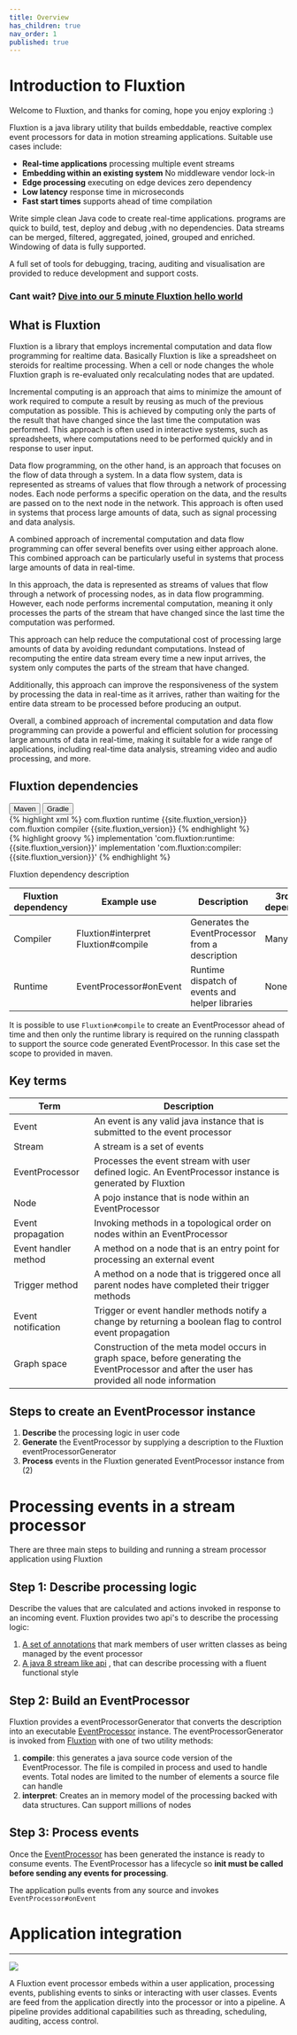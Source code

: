 ```yaml
---
title: Overview
has_children: true
nav_order: 1
published: true
---
```


# Introduction to Fluxtion

Welcome to Fluxtion, and thanks for coming, hope you enjoy exploring :)

Fluxtion is a java library utility that builds embeddable, reactive complex event processors for data in motion
streaming
applications. Suitable use cases include:

- **Real-time applications** processing multiple event streams
- **Embedding within an existing system** No middleware vendor lock-in
- **Edge processing** executing on edge devices zero dependency
- **Low latency** response time in microseconds
- **Fast start times** supports ahead of time compilation

Write simple clean Java code to create real-time applications. programs are quick to build, test, deploy and debug ,with
no dependencies. Data streams can be merged, filtered, aggregated, joined, grouped and enriched. Windowing of data is
fully supported.

A full set of tools for debugging, tracing, auditing and visualisation are provided to reduce development and support
costs.

### Cant wait? [Dive into our 5 minute Fluxtion hello world](overview/detailpages/helloworld_imperative.html)

## What is Fluxtion

Fluxtion is a library that employs incremental computation and data flow programming for realtime data. Basically
Fluxtion is like a spreadsheet on steroids for realtime processing. When a cell or node changes the whole Fluxtion graph 
is re-evaluated only recalculating nodes that are updated.

Incremental computing is an approach that aims to minimize the amount of work required to compute a result by reusing as
much of the previous computation as possible. This is achieved by computing only the parts of the result that have
changed since the last time the computation was performed. This approach is often used in interactive systems, such as
spreadsheets, where computations need to be performed quickly and in response to user input.

Data flow programming, on the other hand, is an approach that focuses on the flow of data through a system. In a data
flow system, data is represented as streams of values that flow through a network of processing nodes. Each node
performs a specific operation on the data, and the results are passed on to the next node in the network. This approach
is often used in systems that process large amounts of data, such as signal processing and data analysis.

A combined approach of incremental computation and data flow programming can offer several benefits over using either
approach alone. This combined approach can be particularly useful in systems that process large amounts of data in
real-time.

In this approach, the data is represented as streams of values that flow through a network of processing nodes, as in
data flow programming. However, each node performs incremental computation, meaning it only processes the parts of the
stream that have changed since the last time the computation was performed.

This approach can help reduce the computational cost of processing large amounts of data by avoiding redundant
computations. Instead of recomputing the entire data stream every time a new input arrives, the system only computes the
parts of the stream that have changed.

Additionally, this approach can improve the responsiveness of the system by processing the data in real-time as it
arrives, rather than waiting for the entire data stream to be processed before producing an output.

Overall, a combined approach of incremental computation and data flow programming can provide a powerful and efficient
solution for processing large amounts of data in real-time, making it suitable for a wide range of applications,
including real-time data analysis, streaming video and audio processing, and more.

## Fluxtion dependencies

<div class="tab">
  <button class="tablinks" onclick="openTab(event, 'Maven')" id="defaultOpen">Maven</button>
  <button class="tablinks" onclick="openTab(event, 'Gradle')">Gradle</button>
</div>
<div id="Maven" class="tabcontent">
<div markdown="1">
{% highlight xml %}
    <dependencies>
        <dependency>
            <groupId>com.fluxtion</groupId>
            <artifactId>runtime</artifactId>
            <version>{{site.fluxtion_version}}</version>
        </dependency>
        <dependency>
            <groupId>com.fluxtion</groupId>
            <artifactId>compiler</artifactId>
            <version>{{site.fluxtion_version}}</version>
        </dependency>
    </dependencies>
{% endhighlight %}
</div>
</div>
<div id="Gradle" class="tabcontent">
<div markdown="1">
{% highlight groovy %}
implementation 'com.fluxtion:runtime:{{site.fluxtion_version}}'
implementation 'com.fluxtion:compiler:{{site.fluxtion_version}}'
{% endhighlight %}
</div>
</div>

Fluxtion dependency description

| Fluxtion dependency | Example use                             | Description                                           | 3rd party<br/> dependencies |
|---------------------|-----------------------------------------|-------------------------------------------------------|-----------------------------|
| Compiler            | Fluxtion#interpret<br/>Fluxtion#compile | Generates the EventProcessor <br/> from a description | Many                        |
| Runtime             | EventProcessor#onEvent                  | Runtime dispatch of events and helper libraries       | None                        |

It is possible to use ```Fluxtion#compile``` to create an EventProcessor ahead of time and then only the runtime
library is required on the running classpath to support the source code generated EventProcessor. In this case
set the scope to provided in maven.

## Key terms

| Term                 | Description                                                                                                                                     |
|----------------------|-------------------------------------------------------------------------------------------------------------------------------------------------|
| Event                | An event is any valid java instance that is submitted to the event processor                                                                    |
| Stream               | A stream is a set of events                                                                                                                     |
| EventProcessor       | Processes the event stream with user defined logic. An EventProcessor instance is generated by Fluxtion                                         |
| Node                 | A pojo instance that is node within an EventProcessor                                                                                           |
| Event propagation    | Invoking methods in a topological order on nodes within an EventProcessor                                                                       |
| Event handler method | A method on a node that is an entry point for processing an external event                                                                      |
| Trigger method       | A method on a node that is triggered once all parent nodes have completed their trigger methods                                                 |
| Event notification   | Trigger or event handler methods notify a change by returning a boolean flag to control event propagation                                       |
| Graph space          | Construction of the meta model occurs in graph space, before generating the EventProcessor and after the user has provided all node information |

## Steps to create an EventProcessor instance

1. **Describe** the processing logic in user code
2. **Generate** the EventProcessor by supplying a description to the Fluxtion eventProcessorGenerator
3. **Process** events in the Fluxtion generated EventProcessor instance from (2)

# Processing events in a stream processor

There are three main steps to building and running a stream processor application using Fluxtion

## Step 1: Describe processing logic

Describe the values that are calculated and actions invoked in response to an incoming event. Fluxtion provides two
api's to describe the processing logic:

1. [A set of annotations]({{site.fluxtion_src_runtime}}/annotations)
   that mark members of user written classes as being managed by the event processor
2. [A java 8 stream like api]({{site.fluxtion_src_compiler}}/builder/stream)
   , that can describe processing with a fluent functional style

## Step 2: Build an EventProcessor

Fluxtion provides a eventProcessorGenerator that converts the description into an executable
[EventProcessor]({{site.fluxtion_src_runtime}}/EventProcessor.java)
instance. The eventProcessorGenerator
is invoked from
[Fluxtion]({{site.fluxtion_src_compiler}}/Fluxtion.java)
with one of two utility methods:

1. **compile**: this generates a java source code version of the EventProcessor. The file is compiled in process and
   used
   to handle events. Total nodes are limited to the number of elements a source file can handle
2. **interpret**: Creates an in memory model of the processing backed with data structures. Can support millions of
   nodes

## Step 3: Process events

Once the
[EventProcessor]({{site.fluxtion_src_runtime}}/EventProcessor.java)
has been generated the instance is ready to consume events. The EventProcessor has a lifecycle so **init must be called
before sending any events for processing**.

The application pulls events from any source and invokes ```EventProcessor#onEvent```

# Application integration
---

![](images/integration-overview.png)

A Fluxtion event processor embeds within a user application, processing events,
publishing events to sinks or interacting with user classes. Events are feed from
the application directly into the processor or into a pipeline. A pipeline provides
additional capabilities such as threading, scheduling, auditing, access control.

<script>
document.getElementById("defaultOpen").click();
</script>
